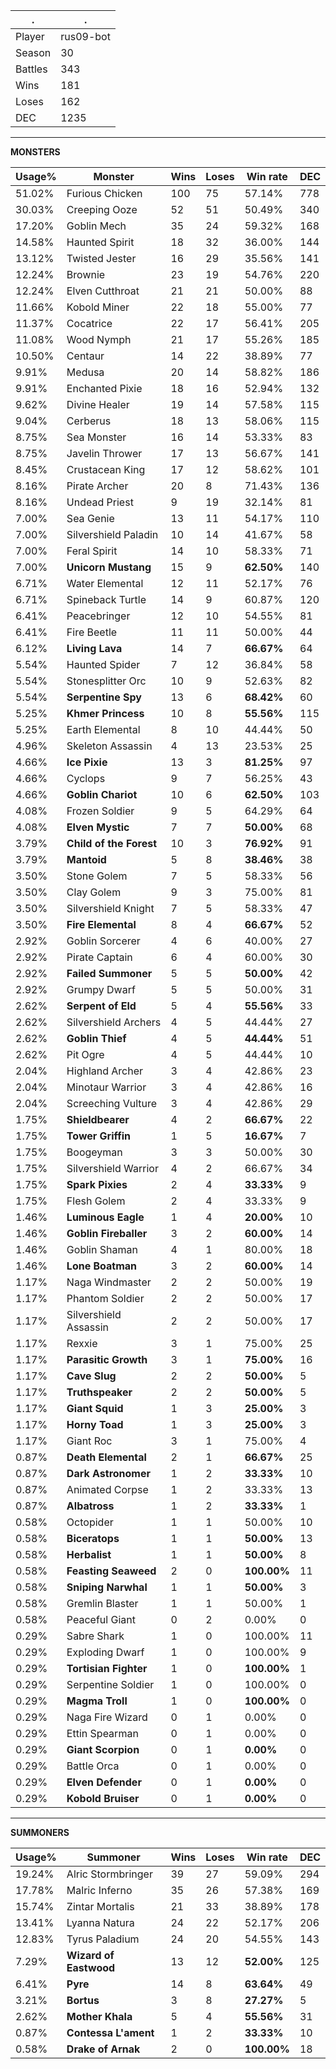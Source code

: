 .|.
|-|-
Player|rus09-bot
Season|30
Battles|343
Wins|181
Loses|162
DEC|1235

---
**MONSTERS**

Usage%|Monster|Wins|Loses|Win rate|DEC|
-|-|-|-|-|-|
51.02%|Furious Chicken|100|75|57.14%|778|
30.03%|Creeping Ooze|52|51|50.49%|340|
17.20%|Goblin Mech|35|24|59.32%|168|
14.58%|Haunted Spirit|18|32|36.00%|144|
13.12%|Twisted Jester|16|29|35.56%|141|
12.24%|Brownie|23|19|54.76%|220|
12.24%|Elven Cutthroat|21|21|50.00%|88|
11.66%|Kobold Miner|22|18|55.00%|77|
11.37%|Cocatrice|22|17|56.41%|205|
11.08%|Wood Nymph|21|17|55.26%|185|
10.50%|Centaur|14|22|38.89%|77|
9.91%|Medusa|20|14|58.82%|186|
9.91%|Enchanted Pixie|18|16|52.94%|132|
9.62%|Divine Healer|19|14|57.58%|115|
9.04%|Cerberus|18|13|58.06%|115|
8.75%|Sea Monster|16|14|53.33%|83|
8.75%|Javelin Thrower|17|13|56.67%|141|
8.45%|Crustacean King|17|12|58.62%|101|
8.16%|Pirate Archer|20|8|71.43%|136|
8.16%|Undead Priest|9|19|32.14%|81|
7.00%|Sea Genie|13|11|54.17%|110|
7.00%|Silvershield Paladin|10|14|41.67%|58|
7.00%|Feral Spirit|14|10|58.33%|71|
7.00%|**Unicorn Mustang**|15|9|**62.50%**|140|
6.71%|Water Elemental|12|11|52.17%|76|
6.71%|Spineback Turtle|14|9|60.87%|120|
6.41%|Peacebringer|12|10|54.55%|81|
6.41%|Fire Beetle|11|11|50.00%|44|
6.12%|**Living Lava**|14|7|**66.67%**|64|
5.54%|Haunted Spider|7|12|36.84%|58|
5.54%|Stonesplitter Orc|10|9|52.63%|82|
5.54%|**Serpentine Spy**|13|6|**68.42%**|60|
5.25%|**Khmer Princess**|10|8|**55.56%**|115|
5.25%|Earth Elemental|8|10|44.44%|50|
4.96%|Skeleton Assassin|4|13|23.53%|25|
4.66%|**Ice Pixie**|13|3|**81.25%**|97|
4.66%|Cyclops|9|7|56.25%|43|
4.66%|**Goblin Chariot**|10|6|**62.50%**|103|
4.08%|Frozen Soldier|9|5|64.29%|64|
4.08%|**Elven Mystic**|7|7|**50.00%**|68|
3.79%|**Child of the Forest**|10|3|**76.92%**|91|
3.79%|**Mantoid**|5|8|**38.46%**|38|
3.50%|Stone Golem|7|5|58.33%|56|
3.50%|Clay Golem|9|3|75.00%|81|
3.50%|Silvershield Knight|7|5|58.33%|47|
3.50%|**Fire Elemental**|8|4|**66.67%**|52|
2.92%|Goblin Sorcerer|4|6|40.00%|27|
2.92%|Pirate Captain|6|4|60.00%|30|
2.92%|**Failed Summoner**|5|5|**50.00%**|42|
2.92%|Grumpy Dwarf|5|5|50.00%|31|
2.62%|**Serpent of Eld**|5|4|**55.56%**|33|
2.62%|Silvershield Archers|4|5|44.44%|27|
2.62%|**Goblin Thief**|4|5|**44.44%**|51|
2.62%|Pit Ogre|4|5|44.44%|10|
2.04%|Highland Archer|3|4|42.86%|23|
2.04%|Minotaur Warrior|3|4|42.86%|16|
2.04%|Screeching Vulture|3|4|42.86%|29|
1.75%|**Shieldbearer**|4|2|**66.67%**|22|
1.75%|**Tower Griffin**|1|5|**16.67%**|7|
1.75%|Boogeyman|3|3|50.00%|30|
1.75%|Silvershield Warrior|4|2|66.67%|34|
1.75%|**Spark Pixies**|2|4|**33.33%**|9|
1.75%|Flesh Golem|2|4|33.33%|9|
1.46%|**Luminous Eagle**|1|4|**20.00%**|10|
1.46%|**Goblin Fireballer**|3|2|**60.00%**|14|
1.46%|Goblin Shaman|4|1|80.00%|18|
1.46%|**Lone Boatman**|3|2|**60.00%**|14|
1.17%|Naga Windmaster|2|2|50.00%|19|
1.17%|Phantom Soldier|2|2|50.00%|17|
1.17%|Silvershield Assassin|2|2|50.00%|17|
1.17%|Rexxie|3|1|75.00%|25|
1.17%|**Parasitic Growth**|3|1|**75.00%**|16|
1.17%|**Cave Slug**|2|2|**50.00%**|5|
1.17%|**Truthspeaker**|2|2|**50.00%**|5|
1.17%|**Giant Squid**|1|3|**25.00%**|3|
1.17%|**Horny Toad**|1|3|**25.00%**|3|
1.17%|Giant Roc|3|1|75.00%|4|
0.87%|**Death Elemental**|2|1|**66.67%**|25|
0.87%|**Dark Astronomer**|1|2|**33.33%**|10|
0.87%|Animated Corpse|1|2|33.33%|13|
0.87%|**Albatross**|1|2|**33.33%**|1|
0.58%|Octopider|1|1|50.00%|10|
0.58%|**Biceratops**|1|1|**50.00%**|13|
0.58%|**Herbalist**|1|1|**50.00%**|8|
0.58%|**Feasting Seaweed**|2|0|**100.00%**|11|
0.58%|**Sniping Narwhal**|1|1|**50.00%**|3|
0.58%|Gremlin Blaster|1|1|50.00%|1|
0.58%|Peaceful Giant|0|2|0.00%|0|
0.29%|Sabre Shark|1|0|100.00%|11|
0.29%|Exploding Dwarf|1|0|100.00%|9|
0.29%|**Tortisian Fighter**|1|0|**100.00%**|1|
0.29%|Serpentine Soldier|1|0|100.00%|0|
0.29%|**Magma Troll**|1|0|**100.00%**|0|
0.29%|Naga Fire Wizard|0|1|0.00%|0|
0.29%|Ettin Spearman|0|1|0.00%|0|
0.29%|**Giant Scorpion**|0|1|**0.00%**|0|
0.29%|Battle Orca|0|1|0.00%|0|
0.29%|**Elven Defender**|0|1|**0.00%**|0|
0.29%|**Kobold Bruiser**|0|1|**0.00%**|0|

---
**SUMMONERS**

Usage%|Summoner|Wins|Loses|Win rate|DEC|
-|-|-|-|-|-|
19.24%|Alric Stormbringer|39|27|59.09%|294|
17.78%|Malric Inferno|35|26|57.38%|169|
15.74%|Zintar Mortalis|21|33|38.89%|178|
13.41%|Lyanna Natura|24|22|52.17%|206|
12.83%|Tyrus Paladium|24|20|54.55%|143|
7.29%|**Wizard of Eastwood**|13|12|**52.00%**|125|
6.41%|**Pyre**|14|8|**63.64%**|49|
3.21%|**Bortus**|3|8|**27.27%**|5|
2.62%|**Mother Khala**|5|4|**55.56%**|31|
0.87%|**Contessa L'ament**|1|2|**33.33%**|10|
0.58%|**Drake of Arnak**|2|0|**100.00%**|18|
